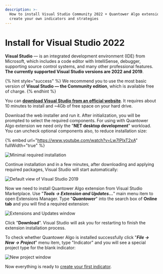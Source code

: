 ```yaml
---
description: >-
  How to install Visual Studio Community 2022 + Quantower Algo extension, and
  create your own indicators and strategies
---
```


# Install for Visual Studio 2022

**Visual Studio** — is an integrated development environment (IDE) from Microsoft, which includes a code editor with IntelliSense, debugger, supporting source control systems, and many other professional features. **The currently supported Visual Studio versions are 2022 and 2019**.&#x20;

{% hint style="success" %}
We recommend you to use the most basic version of **Visual Studio — the Community edition**, which is available free of charge.
{% endhint %}

You can [**download Visual Studio from an official website**](https://visualstudio.microsoft.com/thank-you-downloading-visual-studio/?sku=Community\&channel=Release\&version=VS2022\&source=VSLandingPage\&cid=2030\&passive=false). It requires about 10 minutes to install and \~4Gb of free space on your hard drive.

Download the web installer and run it. After initialization, you will be prompted to select the required components. For using with Quantower Algo extension we need only the "**NET desktop development**" workload. You can uncheck optional components also, to reduce installation size:



{% embed url="https://www.youtube.com/watch?v=Lw7lPIxT2xA" fullWidth="true" %}

![Minimal required installation](<../.gitbook/assets/Screenshot\_3 (1).png>)

Continue installation and in a few minutes, after downloading and applying required packages, Visual Studio will start automatically:

![Default view of Visual Studio 2019](<../.gitbook/assets/Screenshot\_1 (1).png>)

Now we need to install Quantower Algo extension from Visual Studio Marketplace. Use "_**Tools -> Extension and Updates...**_" main menu item to open Extensions Manager. Type "_**Quantower**_" into the search box of **Online tab** and you will find a required extension:

![Extensions and Updates window](<../.gitbook/assets/Screenshot\_2 (1).png>)

Click "**Download**". Visual Studio will ask you for restarting to finish the extension installation process.

To check whether Quantower Algo is installed successfully click "_**File -> New -> Project**_" menu item, type "Indicator" and you will see a special project type for the blank indicator:

![New project window](<../.gitbook/assets/Screenshot\_4 (2).png>)

Now everything is ready to [create your first indicator](simple-indicator.md).
